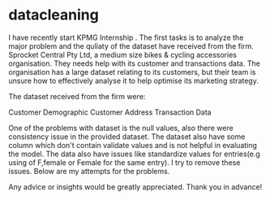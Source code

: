 # datacleaning

I have recently start KPMG Internship . The first tasks is to analyze the major problem and the quliaty of the dataset have received from the firm. Sprocket Central Pty Ltd, a medium size bikes & cycling accessories organisation. They needs help with its customer and transactions data. The organisation has a large dataset relating to its customers, but their team is unsure how to effectively analyse it to help optimise its marketing strategy. 

The dataset received from the firm were:

Customer Demographic
Customer Address
Transaction Data 

One of the problems with dataset is the null values, also there were consistency issue in the provided dataset. The dataset also have some column which don't contain validate values and is not helpful in evaluating the model. The data also have issues like standardize values for entries(e.g using of F,female or Female for the same entry). I try to remove these issues. Below are my attempts for the problems. 

Any advice or insights would be greatly appreciated. Thank you in advance!


